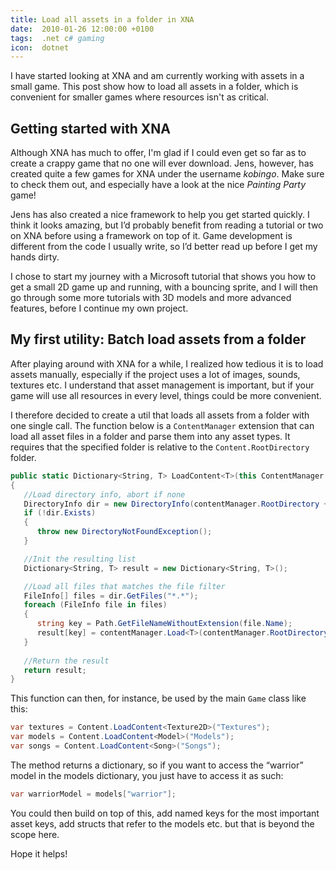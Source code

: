 ```yaml
---
title: Load all assets in a folder in XNA
date:  2010-01-26 12:00:00 +0100
tags:  .net c# gaming
icon:  dotnet
---
```


I have started looking at XNA and am currently working with assets in a small game.
This post show how to load all assets in a folder, which is convenient for smaller
games where resources isn't as critical.


## Getting started with XNA

Although XNA has much to offer, I'm glad if I could even get so far as to create
a crappy game that no one will ever download. Jens, however, has created quite a
few games for XNA under the username *kobingo*. Make sure to check them out, and
especially have a look at the nice *Painting Party* game!

Jens has also created a nice framework to help you get started quickly. I think
it looks amazing, but I’d probably benefit from reading a tutorial or two on XNA
before using a framework on top of it. Game development is different from the code
I usually write, so I’d better read up before I get my hands dirty.

I chose to start my journey with a Microsoft tutorial that shows you how to get a
small 2D game up and running, with a bouncing sprite, and I will then go through
some more tutorials with 3D models and more advanced features, before I continue
my own project.


## My first utility: Batch load assets from a folder

After playing around with XNA for a while, I realized how tedious it is to load
assets manually, especially if the project uses a lot of images, sounds, textures
etc. I understand that asset management is important, but if your game will use
all resources in every level, things could be more convenient. 

I therefore decided to create a util that loads all assets from a folder with one
single call. The function below is a `ContentManager` extension that can load all
asset files in a folder and parse them into any asset types. It requires that the
specified folder is relative to the `Content.RootDirectory` folder.

```csharp
public static Dictionary<String, T> LoadContent<T>(this ContentManager contentManager, string contentFolder)
{
   //Load directory info, abort if none
   DirectoryInfo dir = new DirectoryInfo(contentManager.RootDirectory + "\\" + contentFolder);
   if (!dir.Exists) 
   {
      throw new DirectoryNotFoundException();
   }

   //Init the resulting list
   Dictionary<String, T> result = new Dictionary<String, T>();

   //Load all files that matches the file filter
   FileInfo[] files = dir.GetFiles("*.*");
   foreach (FileInfo file in files)
   {
      string key = Path.GetFileNameWithoutExtension(file.Name);
      result[key] = contentManager.Load<T>(contentManager.RootDirectory + "/" + contentFolder + "/" + key);
   }
   
   //Return the result
   return result;
}
```

This function can then, for instance, be used by the main `Game` class like this:

```csharp
var textures = Content.LoadContent<Texture2D>("Textures");
var models = Content.LoadContent<Model>("Models");
var songs = Content.LoadContent<Song>("Songs");
```

The method returns a dictionary, so if you want to access the “warrior” model in
the models dictionary, you just have to access it as such:

```csharp
var warriorModel = models["warrior"];
```

You could then build on top of this, add named keys for the most important asset
keys, add structs that refer to the models etc. but that is beyond the scope here.

Hope it helps!


